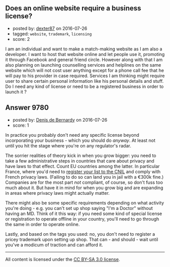 ## Does an online website require a business license?

- posted by: [dexter87](https://stackexchange.com/users/3200095/dexter87) on 2016-07-26
- tagged: `website`, `trademark`, `licensing`
- score: 2

<p>I am an individual and want to make a match-making website as I am also a developer. I want to host that website online and let people use it, promoting it through Facebook and general friend circle. However along with that I am also planning on launching counselling services and helplines on the same website which will not cost user anything except for a phone call fee that he will pay to his provider in case required. Services I am thinking might require user to share certain personal information like his personal details and stuff. Do I need any kind of license or need to be a registered business in order to launch it ? </p>



## Answer 9780

- posted by: [Denis de Bernardy](https://stackexchange.com/users/182468/denis-de-bernardy) on 2016-07-26
- score: 1

<p>In practice  you probably don't need any specific license beyond incorporating your business - which you should do <em>anyway</em>. At least not until you hit the stage where you're on any regulator's radar.</p>

<p>The sorrier realities of theory kick in when you grow bigger: you need to take a few administrative steps in countries that care about privacy and have laws to that effect. Count EU countries among the latter. In particular France, where you'd need to <a href="http://studiolabrame.com/en/blog-seo-webdesign/126-when-do-you-need-a-cnil-number-in-france.html" rel="nofollow">register your list to the CNIL</a> and comply with French privacy laws. (Failing to do so can land you in jail with a €300k fine.) Companies are for the most part <em>not</em> compliant, of course, so don't fuss too much about it. But have it in mind for when you grow big and are expanding in areas where privacy laws might actually matter.</p>

<p>There might also be some specific requirements depending on what activity you're doing - e.g. you can't set up shop saying "I'm a Doctor" without having an MD. Think of it this way: if you need some kind of special license or registration to operate offline in your country, you'll need to go through the same in order to operate online.</p>

<p>Lastly, and based on the tags you used: no, you don't need to register a pricey trademark upon setting up shop. That can - and should - wait until you've a modicum of traction and can afford it.</p>




---

All content is licensed under the [CC BY-SA 3.0 license](https://creativecommons.org/licenses/by-sa/3.0/).

